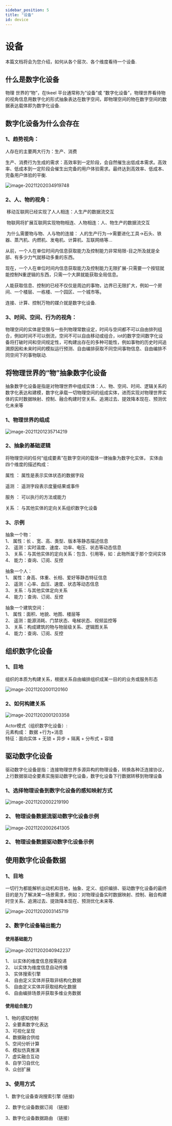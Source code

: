 ```yaml
---
sidebar_position: 5
title: "设备"
id: device
---
```


# 设备
本篇文档将会为您介绍，如何从各个层次、各个维度看待一个设备.



## 什么是数字化设备

物理 世界的“物”，在tkeel 平台通常称为“设备”或 “数字化设备”，物理世界看待物的视角信息用数字化的形式抽象表达在数字空间，即物理空间的物在数字空间的数  据表达载体即为数字化设备.



##  数字化设备为什么会存在

### 1、趋势视角：
  人存在的主要两大行为：生产、消费

 生产、消费行为生成的需求：高效率到一定阶段，会自然催生出低成本需求。高效率、低成本到一定阶段会催生出完备的用户体验需求。最终达到高效率、低成本、完备用户体验的平衡.



![image-20211202034919748](../../static/images/device/image-20211202034919748.png)



### 2、人、物的视角：

​     移动互联网已经实现了人人相连：人生产的数据流交互

​     物联网将扩展互联网实现物物相连、人物相连：人、物生产的数据流交互

​    为什么需要物与物、人与物的连接：
   人的生产行为—>需要进化工具->石头、铁器、蒸汽机、内燃机、发电机、计算机、互联网络等…

​    从前，一个人在单位时间内信息获取能力及控制能力非常局限-目之所及就是全部、有多少力气就移动多重的东西。

​    现在，一个人在单位时间内信息获取能力及控制能力无限扩展-只需要一个按钮就能控制N重逻辑的东西，只需一个大屏就能获取全局信息。

   人能获取信息、控制的已经不仅仅是周边的事物，边界已无限扩大，例如一个房间、一个楼层、一栋楼、一个园区、一个城市等。

   连接、计算、控制万物的媒介就是数字化设备.



### 3、时间、空间、行为的视角：
   物理空间的实体是受限与一些列物理常数设定，时间与空间都不可以自由排列组合，例如时间不可以倒流，空间不可以自由移动或组合，iot的数字空间数字化设备将打破时间和空间规定性，可构建出存在的多种可能性，例如事物的历史时间追溯原因和未来时间的模拟运行预测、自由编排获取不同空间事物信息、自由编排不同空间下的事物联动.
          

## 将物理世界的“物”抽象数字化设备



 抽象数字化设备是指是对物理世界中组成实体：人、物、空间、时间、逻辑关系的数字化表达和建模，数字化承载一切物理空间的组成实体，进而实现对物理世界实体的实时数据映射、控制、融合构建时空关系、追溯过去、提效降本现在、预测优化未来等

### 1、物理世界的组成

![image-20211201235714219](../../static/images/device/image-20211201235714219.png)

### 2、抽象的基础逻辑

将物理空间的任何“组成要素”在数字空间的载体一律抽象为数字化实体，
实体由四个维度的描述构成：

 属性 ： 属性是表示实体状态的数据字段

 遥测 ： 遥测字段表示度量结果或事件   

 服务 ： 可以执行的方法或能力

 关系  ： 与其他实体的定向关系组织数字化设备

### 3、示例

抽象一个物：   
1、	属性：长 、宽、高、类型、版本等静态描述信息   
2、	遥测：实时温度、速度、功率、电压、状态等动态信息   
3、	关系：与其他实体的定向关系：包含、引用等，如：此物所属于那个空间实体   
4、	能力：查询、订阅、反控   

抽象一个人：   
1、	属性：身高、体重、长相、爱好等静态特征信息   
2、	遥测：心率、血压、速度、状态等动态信息   
3、	关系：与其他实体定向关系   
4、	能力：查询、订阅、反控     

 抽象一个建筑空间：   
1、	属性：面积、地貌、地图、楼层等   
2、	遥测：能源消耗、门禁状态、电梯状态、视频监控等   
3、	关系：构成建筑的物与物层级关系、逻辑图关系   
4、	能力：查询、订阅、反控   
       

## 组织数字化设备

### 1、目地

组织的本质为构建关系，根据关系自由编排组织成某一目的的业务或服务形态

![image-20211202001120160](../../static/images/device/image-20211202001120160.png)



### 2、如何构建关系

![image-20211202001203358](../../static/images/device/image-20211202001203358.png)


  Actor模式（组织数字化设备）:   
         元素构成： 数据 +行为+消息   
         特征：面向实体 + 无锁 + 异步 + 隔离 + 分布式 + 容错



## 驱动数字化设备

驱动数字化设备是指：连接物理世界多源异构的物理设备，转换各种泛连接协议，上行数据驱动全要素实施驱动数字化设备，数字化设备下行数据转移到物理设备

### 1、选择物理设备到数字化设备的感知映射方式

![image-20211202002219190](../../static/images/device/image-20211202002219190.png)

### 2、 物理设备数据流驱动数字化设备示例

![image-20211202002641305](../../static/images/device/image-20211202002641305.png)

### 2、 物理设备数据驱动数字化设备示例




## 使用数字化设备数据

### 1、目地

  一切行为都能解析出动机和目地，抽象、定义、组织编排、驱动数字化设备的最终目的是为了解决某一场景需求，例如：对物理设备实时数据映射、控制、融合构建时空关系、追溯过去、提效降本现在、预测优化未来等.

![image-20211202003145719](../../static/images/device/image-20211202003145719.png)

### 2、数字化设备输出能力

#### 使用基础能力

![image-20211202040942237](../../static/images/device/image-20211202040942237.png)

1、	以实体的维度信息按需投递   
2、	以实体为维度信息自动传播   
3、	实体搜索引擎   
4、	自由定义实体并获取非结构化数据   
5、	自由定义实体并获取结构化数据   
6、	自由编排场景并获取多维业务数据     

#### 使用组合能力    

1、物的感知控制   
2、全要素数字化表达    
3、可视化呈现    
4、数据融合供给    
5、空间分析计算   
6、模拟仿真推演    
7、虚实融合互动   
8、自学习自优化   
9、众创扩展   



### 3、使用方式

1、数字化设备查询搜索引擎    (链接)        

2、数字化设备数据订阅 （链接）     

3、数字化设备数据路由 （链接）  
